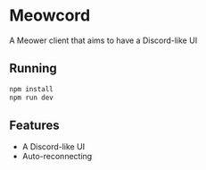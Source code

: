 # Meowcord
A Meower client that aims to have a Discord-like UI
## Running
```bash
npm install
npm run dev
```
## Features
- A Discord-like UI
- Auto-reconnecting
